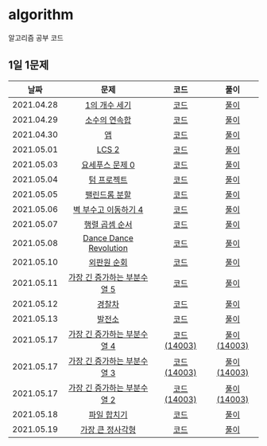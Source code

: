 # algorithm

알고리즘 공부 코드

## 1일 1문제

|    날짜    |                           문제                           |              코드               |             풀이             |
| :--------: | :------------------------------------------------------: | :-----------------------------: | :--------------------------: |
| 2021.04.28 |  [1의 개수 세기](https://www.acmicpc.net/problem/9527)   |  [코드](./baekjoon/9527-1의개수세기.cpp)   | [풀이](./solutions/9527-1의개수세기.md)  |
| 2021.04.29 |  [소수의 연속합](https://www.acmicpc.net/problem/1644)   |  [코드](./baekjoon/1644-소수의연속합.cpp)  | [풀이](./solutions/1644-소수의연속합.md) |
| 2021.04.30 |        [앱](https://www.acmicpc.net/problem/7579)        |       [코드](./baekjoon/7579-앱.cpp)       |      [풀이](./solutions/7579-앱.md)      |
| 2021.05.01 |      [LCS 2](https://www.acmicpc.net/problem/9252)       |      [코드](./baekjoon/9252-LCS2.cpp)      |     [풀이](./solutions/9252-LCS2.md)     |
| 2021.05.03 | [요세푸스 문제 0](https://www.acmicpc.net/problem/11866) | [코드](./baekjoon/11866-요세푸스문제0.cpp) | [풀이](./solutions/11866-요세푸스문제0.md)                 |
| 2021.05.04 |   [텀 프로젝트](https://www.acmicpc.net/problem/9466)    |   [코드](./baekjoon/9466-텀프로젝트.cpp)   |  [풀이](./solutions/9466-텀프로젝트.md)  |
| 2021.05.05 |  [팰린드롬 분할](https://www.acmicpc.net/problem/1509)   |  [코드](./baekjoon/1509-팰린드롬분할.cpp)  | [풀이](./solutions/1509-팰린드롬분할.md) |
| 2021.05.06 | [벽 부수고 이동하기 4](https://www.acmicpc.net/problem/16946) | [코드](./baekjoon/16946-벽부수고이동하기4.cpp) | [풀이](./solutions/16946-벽부수고이동하기4.md) |
| 2021.05.07 | [행렬 곱셈 순서](https://www.acmicpc.net/problem/11049) | [코드](./baekjoon/11049-행렬곱셈순서.cpp) | [풀이](./solutions/11049-행렬곱셈순서.md) |
| 2021.05.08 | [Dance Dance Revolution](https://www.acmicpc.net/problem/2342) | [코드](./baekjoon/2342-DDR.cpp) | [풀이](./solutions/2342-DDR.md) |
| 2021.05.10 | [외판원 순회](https://www.acmicpc.net/problem/2098) | [코드](./baekjoon/2098-외판원순회.cpp) | [풀이](./solutions/2098-외판원순회.md) |
| 2021.05.11 | [가장 긴 증가하는 부분수열 5](https://www.acmicpc.net/problem/14003) | [코드](./baekjoon/14003-가장긴증가하는부분수열5.cpp) | [풀이](./solutions/14003-가장긴증가하는부분수열5.md) |
| 2021.05.12 | [경찰차](https://www.acmicpc.net/problem/2618) | [코드](./baekjoon/2618-경찰차.cpp) | [풀이](./solutions/2618-경찰차.md) |
| 2021.05.13 | [발전소](https://www.acmicpc.net/problem/1102) | [코드](./baekjoon/1102-발전소.cpp) | [풀이](./solutions/1102-발전소.md) |
| 2021.05.17 | [가장 긴 증가하는 부분수열 4](https://www.acmicpc.net/problem/14002) | [코드(14003)](./baekjoon/14003-가장긴증가하는부분수열5.cpp) | [풀이(14003)](./solutions/14003-가장긴증가하는부분수열5.md) |
| 2021.05.17 | [가장 긴 증가하는 부분수열 3](https://www.acmicpc.net/problem/12738) | [코드(14003)](./baekjoon/14003-가장긴증가하는부분수열5.cpp) | [풀이(14003)](./solutions/14003-가장긴증가하는부분수열5.md) |
| 2021.05.17 | [가장 긴 증가하는 부분수열 2](https://www.acmicpc.net/problem/12015) | [코드(14003)](./baekjoon/14003-가장긴증가하는부분수열5.cpp) | [풀이(14003)](./solutions/14003-가장긴증가하는부분수열5.md) |
| 2021.05.18 | [파일 합치기](https://www.acmicpc.net/problem/11066) | [코드](./baekjoon/11066-파일합치기.cpp) | [풀이](./solutions/11066-파일합치기.md) |
| 2021.05.19 | [가장 큰 정사각형](https://www.acmicpc.net/problem/1915) | [코드](./baekjoon/1915-가장큰정사각형.cpp) | [풀이](./solutions/1915-가장큰정사각형.md) |